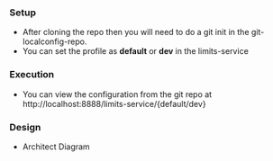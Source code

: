 ### Setup
* After cloning the repo then you will need to do a git init in the git-localconfig-repo. 
* You can set the profile as **default** or **dev** in the limits-service

### Execution
* You can view the configuration from the git repo at http://localhost:8888/limits-service/{default/dev} 

### Design
* Architect Diagram
